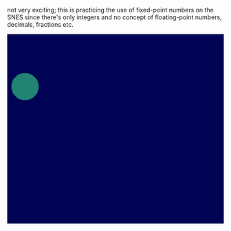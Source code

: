 not very exciting; this is practicing the use of fixed-point numbers on the SNES since there's only integers and no concept of floating-point numbers, decimals, fractions etc.

![speed_fractions](speed_fractions.gif)
